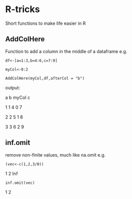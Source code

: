 # R-tricks
Short functions to make life easier in R


## AddColHere
Function to add a column in the middle of a dataframe 
e.g.

`df<-[a=1:3,b=4:6,c=7:9]`

`myCol<-0:2`

`AddColHere(myCol,df,afterCol = "b")`

output:

  a b myCol c

1 1 4         0 7

2 2 5        1 8

3 3 6        2 9

## inf.omit
remove non-finite values, much like na.omit
e.g.

`(vec<-c(1,2,3/0))`

1   2 Inf

`inf.omit(vec)`

1 2
